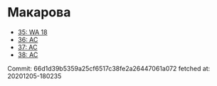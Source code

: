 # Макарова
- [35: WA 18](35.md)
- [36: AC](36.md)
- [37: AC](37.md)
- [38: AC](38.md)

Commit: 66d1d39b5359a25cf6517c38fe2a26447061a072
 fetched at: 20201205-180235
